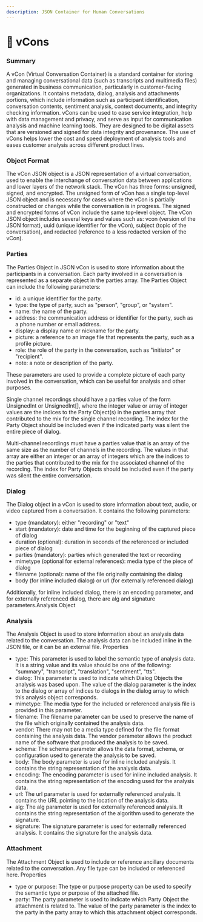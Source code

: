```yaml
---
description: JSON Container for Human Conversations
---
```


# 💬 vCons

### Summary

A vCon (Virtual Conversation Container) is a standard container for storing and managing conversational data (such as transcripts and multimedia files) generated in business communication, particularly in customer-facing organizations. It contains metadata, dialog, analysis and attachments portions, which include information such as participant identification, conversation contents, sentiment analysis, context documents, and integrity checking information. vCons can be used to ease service integration, help with data management and privacy, and serve as input for communication analysis and machine learning tools. They are designed to be digital assets that are versioned and signed for data integrity and provenance. The use of vCons helps lower the cost and speed deployment of analysis tools and eases customer analysis across different product lines.

### Object Format

The vCon JSON object is a JSON representation of a virtual conversation, used to enable the interchange of conversation data between applications and lower layers of the network stack. The vCon has three forms: unsigned, signed, and encrypted. The unsigned form of vCon has a single top-level JSON object and is necessary for cases where the vCon is partially constructed or changes while the conversation is in progress. The signed and encrypted forms of vCon include the same top-level object. The vCon JSON object includes several keys and values such as: vcon (version of the JSON format), uuid (unique identifier for the vCon), subject (topic of the conversation), and redacted (reference to a less redacted version of the vCon).

### Parties

The Parties Object in JSON vCon is used to store information about the participants in a conversation. Each party involved in a conversation is represented as a separate object in the parties array. The Parties Object can include the following parameters:

* id: a unique identifier for the party.
* type: the type of party, such as "person", "group", or "system".
* name: the name of the party.
* address: the communication address or identifier for the party, such as a phone number or email address.
* display: a display name or nickname for the party.
* picture: a reference to an image file that represents the party, such as a profile picture.
* role: the role of the party in the conversation, such as "initiator" or "recipient".
* note: a note or description of the party.

These parameters are used to provide a complete picture of each party involved in the conversation, which can be useful for analysis and other purposes.

Single channel recordings should have a parties value of the form UnsignedInt or UnsignedInt\[], where the integer value or array of integer values are the indices to the Party Object(s) in the parties array that contributed to the mix for the single channel recording. The index for the Party Object should be included even if the indicated party was silent the entire piece of dialog.

Multi-channel recordings must have a parties value that is an array of the same size as the number of channels in the recording. The values in that array are either an integer or an array of integers which are the indices to the parties that contributed to the mix for the associated channel of the recording. The index for Party Objects should be included even if the party was silent the entire conversation.

### Dialog

The Dialog object in a vCon is used to store information about text, audio, or video captured from a conversation. It contains the following parameters:

* type (mandatory): either "recording" or "text"
* start (mandatory): date and time for the beginning of the captured piece of dialog
* duration (optional): duration in seconds of the referenced or included piece of dialog
* parties (mandatory): parties which generated the text or recording
* mimetype (optional for external references): media type of the piece of dialog
* filename (optional): name of the file originally containing the dialog
* body (for inline included dialog) or url (for externally referenced dialog)

Additionally, for inline included dialog, there is an encoding parameter, and for externally referenced dialog, there are alg and signature parameters.Analysis Object

### Analysis

The Analysis Object is used to store information about an analysis data related to the conversation. The analysis data can be included inline in the JSON file, or it can be an external file. Properties

* type: This parameter is used to label the semantic type of analysis data. It is a string value and its value should be one of the following: "summary", "transcript", "translation", "sentiment", "tts".
* dialog: This parameter is used to indicate which Dialog Objects the analysis was based upon. The value of the dialog parameter is the index to the dialog or array of indices to dialogs in the dialog array to which this analysis object corresponds.
* mimetype: The media type for the included or referenced analysis file is provided in this parameter.
* filename: The filename parameter can be used to preserve the name of the file which originally contained the analysis data.
* vendor: There may not be a media type defined for the file format containing the analysis data. The vendor parameter allows the product name of the software that produced the analysis to be saved.
* schema: The schema parameter allows the data format, schema, or configuration used to generate the analysis to be saved.
* body: The body parameter is used for inline included analysis. It contains the string representation of the analysis data.
* encoding: The encoding parameter is used for inline included analysis. It contains the string representation of the encoding used for the analysis data.
* url: The url parameter is used for externally referenced analysis. It contains the URL pointing to the location of the analysis data.
* alg: The alg parameter is used for externally referenced analysis. It contains the string representation of the algorithm used to generate the signature.
* signature: The signature parameter is used for externally referenced analysis. It contains the signature for the analysis data.

### Attachment

The Attachment Object is used to include or reference ancillary documents related to the conversation. Any file type can be included or referenced here. Properties

* type or purpose: The type or purpose property can be used to specify the semantic type or purpose of the attached file.
* party: The party parameter is used to indicate which Party Object the attachment is related to. The value of the party parameter is the index to the party in the party array to which this attachment object corresponds.
